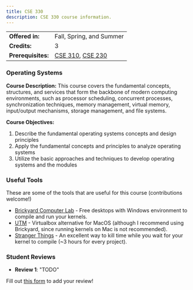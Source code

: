 ```yaml
---
title: CSE 330
description: CSE 330 course information.
---
```


|  |  |
|-----------|---------|
| **Offered in:** | Fall, Spring, and Summer |
| **Credits:** | 3 |
| **Prerequisites:** | [CSE 310](/guides/courses/cse-310), [CSE 230](/guides/courses/cse-230) |


### Operating Systems

**Course Description:** This course covers the fundamental concepts, structures, and services that form the backbone of modern computing environments, such as processor scheduling, concurrent processes, synchronization techniques, memory management, virtual memory, input/output mechanisms, storage management, and file systems.

**Course Objectives:**
1. Describe the fundamental operating systems concepts and design principles
2. Apply the fundamental concepts and principles to analyze operating systems
3. Utilize the basic approaches and techniques to develop operating systems and the modules


### Useful Tools
These are some of the tools that are useful for this course (contributions welcome!)
- [Brickyard Computer Lab](https://brickyard.asu.edu/) - Free desktops with Windows environment to compile and run your kernels.
- [UTM](https://mac.getutm.app) - Virtualbox alternative for MacOS (although I recommend using Brickyard, since running kernels on Mac is not recommended).
- [Stranger Things](https://www.youtube.com/watch?v=dQw4w9WgXcQ) - An excellent way to kill time while you wait for your kernel to compile (~3 hours for every project).

### Student Reviews

- **Review 1**: "TODO"

Fill out [this form](https://forms.gle/1234567890) to add your review!
